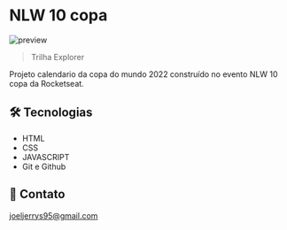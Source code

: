 # NLW 10 copa

![preview](./.github/preview.png)

> Trilha Explorer

Projeto calendario da copa do mundo 2022 construído no evento NLW 10 copa da Rocketseat.

## 🛠 Tecnologias

- HTML
- CSS
- JAVASCRIPT
- Git e Github

## 💛 Contato

joeljerrys95@gmail.com
